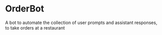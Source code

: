 # OrderBot
A bot to automate the collection of user prompts and assistant responses, to take orders at a restaurant

